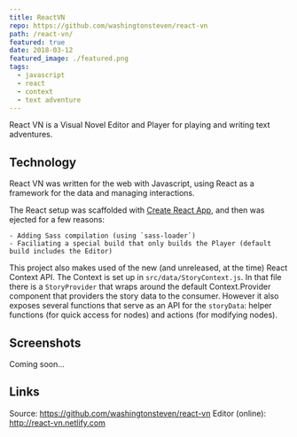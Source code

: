 ```yaml
---
title: ReactVN
repo: https://github.com/washingtonsteven/react-vn
path: /react-vn/
featured: true
date: 2018-03-12
featured_image: ./featured.png
tags:
  - javascript
  - react
  - context
  - text adventure
---
```


React VN is a Visual Novel Editor and Player for playing and writing text adventures.

## Technology

React VN was written for the web with Javascript, using React as a framework for the data and managing interactions.

The React setup was scaffolded with [Create React App](https://github.com/facebook/create-react-app), and then was ejected for a few reasons:
    
    - Adding Sass compilation (using `sass-loader`)
    - Faciliating a special build that only builds the Player (default build includes the Editor)

This project also makes used of the new (and unreleased, at the time) React Context API. The Context is set up in `src/data/StoryContext.js`. In that file there is a `StoryProvider` that wraps around the default Context.Provider component that providers the story data to the consumer. However it also exposes several functions that serve as an API for the `storyData`: helper functions (for quick access for nodes) and actions (for modifying nodes).

## Screenshots

Coming soon...

## Links

Source: https://github.com/washingtonsteven/react-vn
Editor (online): http://react-vn.netlify.com
